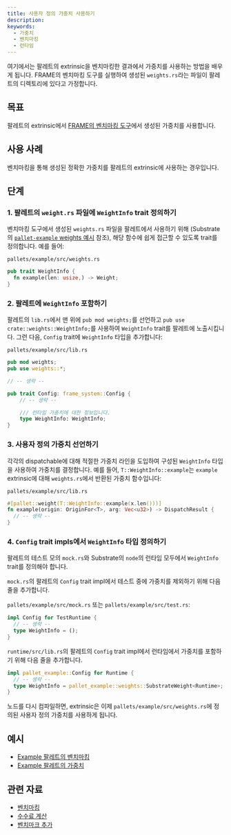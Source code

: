 ```yaml
---
title: 사용자 정의 가중치 사용하기
description:
keywords:
  - 가중치
  - 벤치마킹
  - 런타임
---
```


여기에서는 팔레트의 extrinsic을 벤치마킹한 결과에서 가중치를 사용하는 방법을 배우게 됩니다.
FRAME의 벤치마킹 도구를 실행하여 생성된 `weights.rs`라는 파일이 팔레트의 디렉토리에 있다고 가정합니다.

## 목표

팔레트의 extrinsic에서 [FRAME의 벤치마킹 도구](https://paritytech.github.io/substrate/master/frame_benchmarking/macro.benchmarks.html)에서 생성된 가중치를 사용합니다.

## 사용 사례

벤치마킹을 통해 생성된 정확한 가중치를 팔레트의 extrinsic에 사용하는 경우입니다.

## 단계

### 1. 팔레트의 `weight.rs` 파일에 `WeightInfo` trait 정의하기

벤치마킹 도구에서 생성된 `weights.rs` 파일을 팔레트에서 사용하기 위해 (Substrate의 [`pallet-example` weights 예시](https://github.com/paritytech/polkadot-sdk/blob/master/substrate/frame/examples/basic/src/weights.rs) 참조),
해당 함수에 쉽게 접근할 수 있도록 trait를 정의합니다.
예를 들어:

`pallets/example/src/weights.rs`

```rust
pub trait WeightInfo {
  fn example(len: usize,) -> Weight;
}
```

### 2. 팔레트에 `WeightInfo` 포함하기

팔레트의 `lib.rs`에서 맨 위에 `pub mod weights;`를 선언하고
`pub use crate::weights::WeightInfo;`를 사용하여 `WeightInfo` trait를 팔레트에 노출시킵니다. 그런 다음,
`Config` trait에 `WeightInfo` 타입을 추가합니다:

`pallets/example/src/lib.rs`

```rust
pub mod weights;
pub use weights::*;

// -- 생략 --

pub trait Config: frame_system::Config {
    // -- 생략 --

    /// 런타임 가중치에 대한 정보입니다.
    type WeightInfo: WeightInfo;
}
```

### 3. 사용자 정의 가중치 선언하기

각각의 dispatchable에 대해 적절한 가중치 라인을 도입하여
구성된 `WeightInfo` 타입을 사용하여 가중치를 결정합니다. 예를 들어, `T::WeightInfo::example`는 `example` extrinsic에 대해 `weights.rs`에서 반환된 가중치 함수입니다:

`pallets/example/src/lib.rs`

```rust
#[pallet::weight(T::WeightInfo::example(x.len()))]
fn example(origin: OriginFor<T>, arg: Vec<u32>) -> DispatchResult {
  // -- 생략 --
}
```

### 4. `Config` trait impls에서 `WeightInfo` 타입 정의하기

팔레트의 테스트 모의 `mock.rs`와 Substrate의 `node`의 런타임 모두에서 `WeightInfo` trait를 정의해야 합니다.

`mock.rs`의 팔레트의 `Config` trait impl에서 테스트 중에 가중치를 제외하기 위해 다음 줄을 추가합니다.

`pallets/example/src/mock.rs` 또는 `pallets/example/src/test.rs`:

```rust
impl Config for TestRuntime {
  // -- 생략 --
  type WeightInfo = ();
}
```

`runtime/src/lib.rs`의 팔레트의 `Config` trait impl에서 런타임에서 가중치를 포함하기 위해 다음 줄을 추가합니다.

```rust
impl pallet_example::Config for Runtime {
  // -- 생략 --
  type WeightInfo = pallet_example::weights::SubstrateWeight<Runtime>;
}
```

노드를 다시 컴파일하면, extrinsic은 이제 `pallets/example/src/weights.rs`에 정의된 사용자 정의 가중치를 사용하게 됩니다.

## 예시

- [Example 팔레트의 벤치마킹](https://github.com/paritytech/polkadot-sdk/blob/master/substrate/frame/examples/basic/src/benchmarking.rs)
- [Example 팔레트의 가중치](https://github.com/paritytech/polkadot-sdk/blob/master/substrate/frame/examples/basic/src/weights.rs)

## 관련 자료

- [벤치마킹](/ko/infrablockchain/tutorials/test/benchmark.md)
- [수수료 계산](./calculate-fees.md)
- [벤치마크 추가](./add-benchmarks.md)